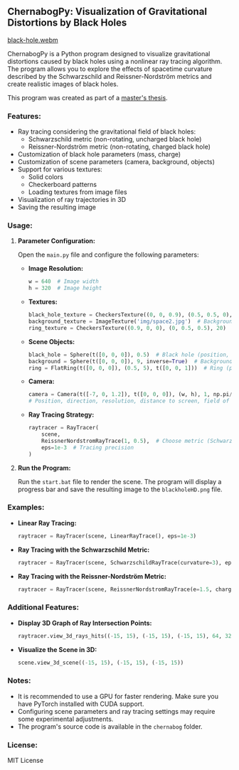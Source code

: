## ChernabogPy: Visualization of Gravitational Distortions by Black Holes

[black-hole.webm](https://github.com/viktor-akusoff/ChernabogPy/assets/124511385/76787833-fdb5-43eb-a682-10830be4ce34)

ChernabogPy is a Python program designed to visualize gravitational distortions caused by black holes using a nonlinear ray tracing algorithm. The program allows you to explore the effects of spacetime curvature described by the Schwarzschild and Reissner-Nordström metrics and create realistic images of black holes.

This program was created as part of a [master's thesis](https://github.com/user-attachments/files/15948451/default.pdf).

### Features:

* Ray tracing considering the gravitational field of black holes:
    * Schwarzschild metric (non-rotating, uncharged black hole)
    * Reissner-Nordström metric (non-rotating, charged black hole)
* Customization of black hole parameters (mass, charge)
* Customization of scene parameters (camera, background, objects)
* Support for various textures:
    * Solid colors
    * Checkerboard patterns
    * Loading textures from image files
* Visualization of ray trajectories in 3D
* Saving the resulting image

### Usage:

1. **Parameter Configuration:**

   Open the `main.py` file and configure the following parameters:

   * **Image Resolution:**

     ```python
     w = 640  # Image width
     h = 320  # Image height
     ```

   * **Textures:**

     ```python
     black_hole_texture = CheckersTexture((0, 0, 0.9), (0.5, 0.5, 0), 15)  # Black hole texture
     background_texture = ImageTexture('img/space2.jpg')  # Background texture
     ring_texture = CheckersTexture((0.9, 0, 0), (0, 0.5, 0.5), 20)  # Ring texture
     ```

   * **Scene Objects:**

     ```python
     black_hole = Sphere(t([0, 0, 0]), 0.5)  # Black hole (position, radius)
     background = Sphere(t([0, 0, 0]), 9, inverse=True)  # Background (position, radius, invert)
     ring = FlatRing(t([0, 0, 0]), (0.5, 5), t([0, 0, 1]))  # Ring (position, (inner radius, outer radius), normal)
     ```

   * **Camera:**

     ```python
     camera = Camera(t([-7, 0, 1.2]), t([0, 0, 0]), (w, h), 1, np.pi/3)
     # Position, direction, resolution, distance to screen, field of view
     ```

   * **Ray Tracing Strategy:**

     ```python
     raytracer = RayTracer(
         scene,
         ReissnerNordstromRayTrace(1, 0.5),  # Choose metric (Schwarzschild or Reissner-Nordström)
         eps=1e-3  # Tracing precision
     )
     ```

2. **Run the Program:**

   Run the `start.bat` file to render the scene. The program will display a progress bar and save the resulting image to the `blackholeHD.png` file.

### Examples:

* **Linear Ray Tracing:**

   ```python
   raytracer = RayTracer(scene, LinearRayTrace(), eps=1e-3)
   ```

* **Ray Tracing with the Schwarzschild Metric:**

   ```python
   raytracer = RayTracer(scene, SchwarzschildRayTrace(curvature=3), eps=1e-3)
   ```

* **Ray Tracing with the Reissner-Nordström Metric:**

   ```python
   raytracer = RayTracer(scene, ReissnerNordstromRayTrace(e=1.5, charge=0.5), eps=1e-3)
   ```

### Additional Features:

* **Display 3D Graph of Ray Intersection Points:**

   ```python
   raytracer.view_3d_rays_hits((-15, 15), (-15, 15), (-15, 15), 64, 32)
   ```

* **Visualize the Scene in 3D:**

   ```python
   scene.view_3d_scene((-15, 15), (-15, 15), (-15, 15))
   ```

### Notes:

* It is recommended to use a GPU for faster rendering. Make sure you have PyTorch installed with CUDA support.
* Configuring scene parameters and ray tracing settings may require some experimental adjustments.
* The program's source code is available in the `chernabog` folder.

### License:

MIT License
